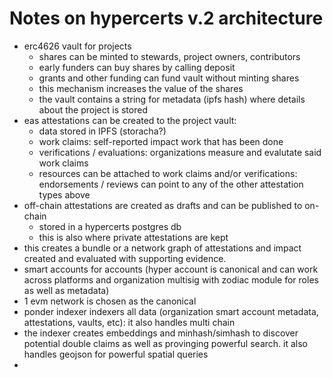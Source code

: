 # Notes on hypercerts v.2 architecture

- erc4626 vault for projects
  - shares can be minted to stewards, project owners, contributors
  - early funders can buy shares by calling deposit
  - grants and other funding can fund vault without minting shares
  - this mechanism increases the value of the shares
  - the vault contains a string for metadata (ipfs hash) where details about the project is stored
- eas attestations can be created to the project vault:
  - data stored in IPFS (storacha?)
  - work claims: self-reported impact work that has been done
  - verifications / evaluations: organizations measure and evalutate said work claims
  - resources can be attached to work claims and/or verifications: endorsements / reviews can point to any of the other attestation types above
- off-chain attestations are created as drafts and can be published to on-chain
  - stored in a hypercerts postgres db
  - this is also where private attestations are kept
- this creates a bundle or a network graph of attestations and impact created and evaluated with supporting evidence.
- smart accounts for accounts (hyper account is canonical and can work across platforms and organization multisig with zodiac module for roles as well as metadata)
- 1 evm network is chosen as the canonical
- ponder indexer indexers all data (organization smart account metadata, attestations, vaults, etc): it also handles multi chain
- the indexer creates embeddings and minhash/simhash to discover potential double claims as well as provinging powerful search. it also handles geojson for powerful spatial queries
-
